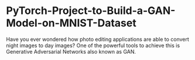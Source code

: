 # PyTorch-Project-to-Build-a-GAN-Model-on-MNIST-Dataset
Have you ever wondered how photo editing applications are able to convert night images to day images? One of the powerful tools to achieve this is Generative Adversarial Networks also known as GAN. 
